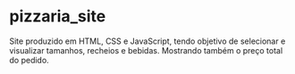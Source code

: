 # pizzaria_site
Site produzido em HTML, CSS e JavaScript, tendo objetivo de selecionar e visualizar tamanhos, recheios e bebidas. Mostrando também o preço total do pedido.
